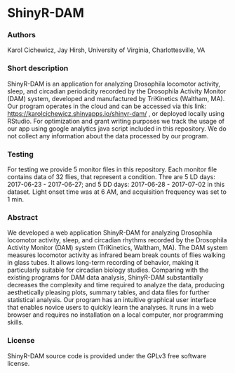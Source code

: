 # ShinyR-DAM

### Authors 
Karol Cichewicz, Jay Hirsh, University of Virginia, Charlottesville, VA

### Short description
ShinyR-DAM is an application for analyzing Drosophila locomotor activity, sleep, and circadian periodicity recorded by the Drosophila Activity Monitor (DAM) system, developed and manufactured by TriKinetics (Waltham, MA). Our program operates in the cloud and can be accessed via this link: https://karolcichewicz.shinyapps.io/shinyr-dam/ , or deployed locally using RStudio. For optimization and grant writing purposes we track the usage of our app using google analytics java script included in this repository. We do not collect any information about the data processed by our program.  

### Testing
For testing we provide 5 monitor files in this repository. Each monitor file contains data of 32 flies, that represent a condition. Thre are 5 LD days: 2017-06-23 - 2017-06-27; and 5 DD days: 2017-06-28 - 2017-07-02 in this dataset. Light onset time was at 6 AM, and acquisition frequency was set to 1 min. 

### Abstract
We developed a web application ShinyR-DAM for analyzing Drosophila locomotor activity, sleep, and circadian rhythms recorded by the Drosophila Activity Monitor (DAM) system (TriKinetics, Waltham, MA). The DAM system measures locomotor activity as infrared beam break counts of flies walking in glass tubes. It allows long-term recording of behavior, making it particularly suitable for circadian biology studies. Comparing with the existing programs for DAM data analysis, ShinyR-DAM substantially decreases the complexity and time required to analyze the data, producing aesthetically pleasing plots, summary tables, and data files for further statistical analysis. Our program has an intuitive graphical user interface that enables novice users to quickly learn the analyses. It runs in a web browser and requires no installation on a local computer, nor programming skills. 

### License
ShinyR-DAM source code is provided under the GPLv3 free software license.
